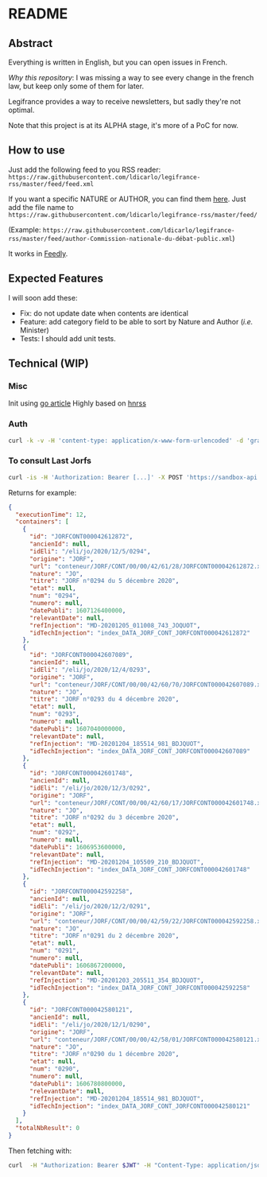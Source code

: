 # README

## Abstract

Everything is written in English, but you can open issues in French.

_Why this repository_: I was missing a way to see every change in the french law, but keep only some of them for later.

Legifrance provides a way to receive newsletters, but sadly they're not optimal.

Note that this project is at its ALPHA stage, it's more of a PoC for now.

## How to use

Just add the following feed to you RSS reader: `https://raw.githubusercontent.com/ldicarlo/legifrance-rss/master/feed/feed.xml`

If you want a specific NATURE or AUTHOR, you can find them [here](https://github.com/ldicarlo/legifrance-rss/tree/master/feed). Just add the file name to `https://raw.githubusercontent.com/ldicarlo/legifrance-rss/master/feed/`

(Example: `https://raw.githubusercontent.com/ldicarlo/legifrance-rss/master/feed/author-Commission-nationale-du-débat-public.xml`)

It works in [Feedly](https://feedly.com).

## Expected Features

I will soon add these:

- Fix: do not update date when contents are identical
- Feature: add category field to be able to sort by Nature and Author (_i.e._ Minister)
- Tests: I should add unit tests.

## Technical (WIP)

### Misc

Init using [go article](https://blog.golang.org/using-go-modules)
Highly based on [hnrss](https://github.com/hnrss)

### Auth

```bash
curl -k -v -H 'content-type: application/x-www-form-urlencoded' -d 'grant_type=client_credentials&client_id=CLIENT_ID&client_secret=CLIENT_SECRET&scope=openid'-X POST 'https://oauth.aife.economie.gouv.fr/api/oauth/token/api/oauth/token'
```

### To consult Last Jorfs

```bash
curl -is -H 'Authorization: Bearer [...]' -X POST 'https://sandbox-api.aife.economie.gouv.fr/dila/legifrance-beta/lf-engine-app/consult/lastNJo' -d '{"nbElement":5}'
```

Returns for example:

```json
{
  "executionTime": 12,
  "containers": [
    {
      "id": "JORFCONT000042612872",
      "ancienId": null,
      "idEli": "/eli/jo/2020/12/5/0294",
      "origine": "JORF",
      "url": "conteneur/JORF/CONT/00/00/42/61/28/JORFCONT000042612872.xml",
      "nature": "JO",
      "titre": "JORF n°0294 du 5 décembre 2020",
      "etat": null,
      "num": "0294",
      "numero": null,
      "datePubli": 1607126400000,
      "relevantDate": null,
      "refInjection": "MD-20201205_011008_743_JOQUOT",
      "idTechInjection": "index_DATA_JORF_CONT_JORFCONT000042612872"
    },
    {
      "id": "JORFCONT000042607089",
      "ancienId": null,
      "idEli": "/eli/jo/2020/12/4/0293",
      "origine": "JORF",
      "url": "conteneur/JORF/CONT/00/00/42/60/70/JORFCONT000042607089.xml",
      "nature": "JO",
      "titre": "JORF n°0293 du 4 décembre 2020",
      "etat": null,
      "num": "0293",
      "numero": null,
      "datePubli": 1607040000000,
      "relevantDate": null,
      "refInjection": "MD-20201204_185514_981_BDJQUOT",
      "idTechInjection": "index_DATA_JORF_CONT_JORFCONT000042607089"
    },
    {
      "id": "JORFCONT000042601748",
      "ancienId": null,
      "idEli": "/eli/jo/2020/12/3/0292",
      "origine": "JORF",
      "url": "conteneur/JORF/CONT/00/00/42/60/17/JORFCONT000042601748.xml",
      "nature": "JO",
      "titre": "JORF n°0292 du 3 décembre 2020",
      "etat": null,
      "num": "0292",
      "numero": null,
      "datePubli": 1606953600000,
      "relevantDate": null,
      "refInjection": "MD-20201204_105509_210_BDJQUOT",
      "idTechInjection": "index_DATA_JORF_CONT_JORFCONT000042601748"
    },
    {
      "id": "JORFCONT000042592258",
      "ancienId": null,
      "idEli": "/eli/jo/2020/12/2/0291",
      "origine": "JORF",
      "url": "conteneur/JORF/CONT/00/00/42/59/22/JORFCONT000042592258.xml",
      "nature": "JO",
      "titre": "JORF n°0291 du 2 décembre 2020",
      "etat": null,
      "num": "0291",
      "numero": null,
      "datePubli": 1606867200000,
      "relevantDate": null,
      "refInjection": "MD-20201203_205511_354_BDJQUOT",
      "idTechInjection": "index_DATA_JORF_CONT_JORFCONT000042592258"
    },
    {
      "id": "JORFCONT000042580121",
      "ancienId": null,
      "idEli": "/eli/jo/2020/12/1/0290",
      "origine": "JORF",
      "url": "conteneur/JORF/CONT/00/00/42/58/01/JORFCONT000042580121.xml",
      "nature": "JO",
      "titre": "JORF n°0290 du 1 décembre 2020",
      "etat": null,
      "num": "0290",
      "numero": null,
      "datePubli": 1606780800000,
      "relevantDate": null,
      "refInjection": "MD-20201204_185514_981_BDJQUOT",
      "idTechInjection": "index_DATA_JORF_CONT_JORFCONT000042580121"
    }
  ],
  "totalNbResult": 0
}

```

Then fetching with:

```bash
curl  -H "Authorization: Bearer $JWT" -H "Content-Type: application/json" -X POST 'https://api.aife.economie.gouv.fr/dila/legifrance-beta/lf-engine-app/consult/jorfCont' -d '{"textCid":"JORFCONT000042580121"}' -w '\n' | jq
```
